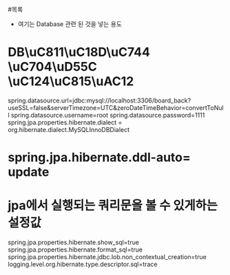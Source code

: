 #목록
- 여기는 Database 관련 된 것을 넣는 용도

# DB\uC811\uC18D\uC744 \uC704\uD55C \uC124\uC815\uAC12
spring.datasource.url=jdbc:mysql://localhost:3306/board_back?useSSL=false&serverTimezone=UTC&zeroDateTimeBehavior=convertToNull
spring.datasource.username=root
spring.datasource.password=1111
spring.jpa.properties.hibernate.dialect = org.hibernate.dialect.MySQLInnoDBDialect

# spring.jpa.hibernate.ddl-auto= update

# jpa에서 실행되는 쿼리문을 볼 수 있게하는 설정값
spring.jpa.properties.hibernate.show_sql=true
spring.jpa.properties.hibernate.format_sql=true
spring.jpa.properties.hibernate.jdbc.lob.non_contextual_creation=true
logging.level.org.hibernate.type.descriptor.sql=trace
